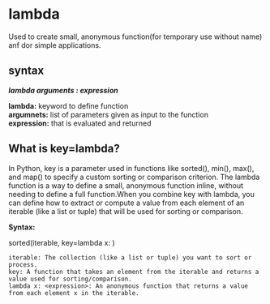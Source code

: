 # lambda
Used to create small, anonymous function(for temporary use without name) anf dor simple applications.

## syntax
***lambda arguments : expression***

**lambda:** keyword to define function<br>
**argumnets:** list of parameters given as input to the function<br>
**expression:** that is evaluated and returned

## What is key=lambda?
In Python, key is a parameter used in functions like sorted(), min(), max(), and map() to specify a custom sorting or comparison criterion. The lambda function is a way to define a small, anonymous function inline, without needing to define a full function.When you combine key with lambda, you can define how to extract or compute a value from each element of an iterable (like a list or tuple) that will be used for sorting or comparison.

**Syntax:**

sorted(iterable, key=lambda x: <expression>)

    iterable: The collection (like a list or tuple) you want to sort or process.
    key: A function that takes an element from the iterable and returns a value used for sorting/comparison.
    lambda x: <expression>: An anonymous function that returns a value from each element x in the iterable.
